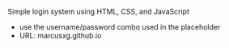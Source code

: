 Simple login system using HTML, CSS, and JavaScript
- use the username/password combo used in the placeholder
- URL: marcusxg.github.io
